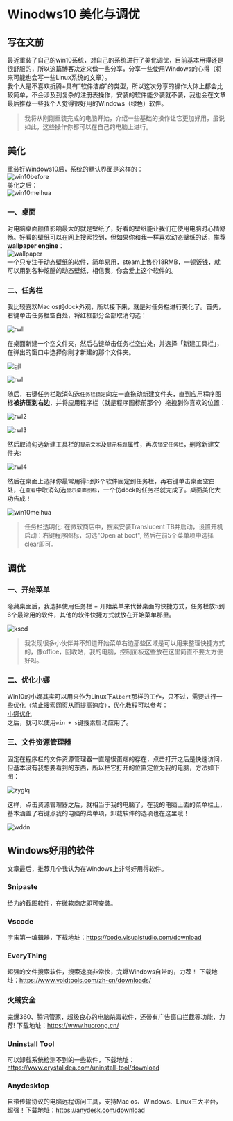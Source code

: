 
[win10before]:https://raw.githubusercontent.com/ZT-XU/myblog/master/win10yh/Windows-10-S.jpg
[win10meihua]:https://raw.githubusercontent.com/ZT-XU/myblog/master/win10yh/win%E7%BE%8E%E5%8C%96.png
[wallpaper]:https://github.com/ZT-XU/myblog/raw/master/win10yh/wallpaper.png
[gjl]:https://raw.githubusercontent.com/ZT-XU/myblog/master/win10yh/%E5%B7%A5%E5%85%B7%E6%A0%8F.png
[rwl1]:https://github.com/ZT-XU/myblog/raw/master/win10yh/%E4%BB%BB%E5%8A%A1%E6%A0%8F1.png
[rwl2]:https://github.com/ZT-XU/myblog/raw/master/win10yh/%E4%BB%BB%E5%8A%A1%E6%A0%8F2.png
[rwl3]:https://github.com/ZT-XU/myblog/raw/master/win10yh/%E4%BB%BB%E5%8A%A1%E6%A0%8F3.png
[rwl4]:https://github.com/ZT-XU/myblog/raw/master/win10yh/%E4%BB%BB%E5%8A%A1%E6%A0%8F4.png
[rwll]:https://github.com/ZT-XU/myblog/raw/master/win10yh/rwll.png
[kscd]:https://github.com/ZT-XU/myblog/raw/master/win10yh/kscd.png
[zyglq]:https://github.com/ZT-XU/myblog/raw/master/win10yh/zyglq.png
[wddn]:https://github.com/ZT-XU/myblog/raw/master/win10yh/wddn.png

# Winodws10 美化与调优

## 写在文前

最近重装了自己的win10系统，对自己的系统进行了美化调优，目前基本用得还是很舒服的，所以这篇博客决定来做一些分享，分享一些使用Windows的心得（将来可能也会写一些Linux系统的文章）。  
我个人是不喜欢折腾+具有“软件洁癖”的类型，所以这次分享的操作大体上都会比较简单，不会涉及到复杂的注册表操作，安装的软件能少装就不装，我也会在文章最后推荐一些我个人觉得很好用的Windows（绿色）软件。  
> 我将从刚刚重装完成的电脑开始，介绍一些基础的操作让它更加好用，虽说如此，这些操作你都可以在自己的电脑上进行。

## 美化

重装好Windows10后，系统的默认界面是这样的：  
![win10before][win10before]  
美化之后：  
![win10meihua][win10meihua]  

### 一、桌面

对电脑桌面颜值影响最大的就是壁纸了，好看的壁纸能让我们在使用电脑时心情舒畅。好看的壁纸可以在网上搜索找到，但如果你和我一样喜欢动态壁纸的话，推荐**wallpaper engine**：  
![wallpaper][wallpaper]  
一个只专注于动态壁纸的软件，简单易用，steam上售价18RMB，一顿饭钱，就可以用到各种炫酷的动态壁纸，相信我，你会爱上这个软件的。

### 二、任务栏

我比较喜欢Mac os的dock外观，所以接下来，就是对任务栏进行美化了。首先，右键单击任务栏空白处，将红框部分全部取消勾选：

![rwll][rwll]

在桌面新建一个空文件夹，然后右键单击任务栏空白处，并选择「新建工具栏」，在弹出的窗口中选择你刚才新建的那个文件夹。

![gjl][gjl]

![rwl][rwl1]

随后，右键任务栏取消勾选`任务栏锁定`向左一直拖动新建文件夹，直到应用程序图标**被挤压到右边**，并将应用程序栏（就是程序图标前那个）拖拽到你喜欢的位置：

![rwl2][rwl2]

![rwl3][rwl3]

然后取消勾选新建工具栏的`显示文本`及`显示标题`属性，再次`锁定任务栏`，删除新建文件夹:

![rwl4][rwl4]

然后在桌面上选择你最常用得5到6个软件固定到任务栏，再右键单击桌面空白处，在`查看`中取消勾选`显示桌面图标`，一个仿dock的任务栏就完成了。桌面美化大功告成！

![win10meihua][win10meihua]
> 任务栏透明化: 在微软商店中，搜索安装Translucent TB并启动，设置开机启动：右键程序图标，勾选"Open at boot", 然后在前5个菜单项中选择clear即可。

## 调优

### 一、开始菜单

隐藏桌面后，我选择使用任务栏 + 开始菜单来代替桌面的快捷方式，任务栏放5到6个最常用的软件，其他的软件快捷方式就放在开始菜单那里。

![kscd][kscd]

> 我发现很多小伙伴并不知道开始菜单右边那些区域是可以用来整理快捷方式的，像office，回收站，我的电脑，控制面板这些放在这里简直不要太方便好吗。

### 二、优化小娜

Win10的小娜其实可以用来作为Linux下`Albert`那样的工作，只不过，需要进行一些优化（禁止搜索网页从而提高速度），优化教程可以参考：  
[小娜优化](https://jingyan.baidu.com/article/48206aead0fd57216ad6b328.html)  
之后，就可以使用`win + s`键搜索启动应用了。

### 三、文件资源管理器

固定在程序栏的文件资源管理器一直是很蛋疼的存在，点击打开之后是快速访问，但基本没有我想要看到的东西，所以把它打开的位置定位为我的电脑，方法如下图：

![zyglq][zyglq]

这样，点击资源管理器之后，就相当于我的电脑了，在我的电脑上面的菜单栏上，基本涵盖了右键点我的电脑的菜单项，卸载软件的选项也在这里哦！

![wddn][wddn]

## Windows好用的软件

文章最后，推荐几个我认为在Windows上非常好用得软件。

### Snipaste

给力的截图软件，在微软商店即可安装。

### Vscode

宇宙第一编辑器，下载地址：<https://code.visualstudio.com/download>

### EveryThing

超强的文件搜索软件，搜索速度非常快，完爆Windows自带的，力荐！
下载地址：<https://www.voidtools.com/zh-cn/downloads/>

### 火绒安全

完爆360、腾讯管家，超级良心的电脑杀毒软件，还带有广告窗口拦截等功能，力荐! 下载地址：<https://www.huorong.cn/>

### Uninstall Tool

可以卸载系统检测不到的一些软件，下载地址：<https://www.crystalidea.com/uninstall-tool/download>

### Anydesktop

自带传输协议的电脑远程访问工具，支持Mac os、Windows、Linux三大平台，超强！下载地址：<https://anydesk.com/download>
